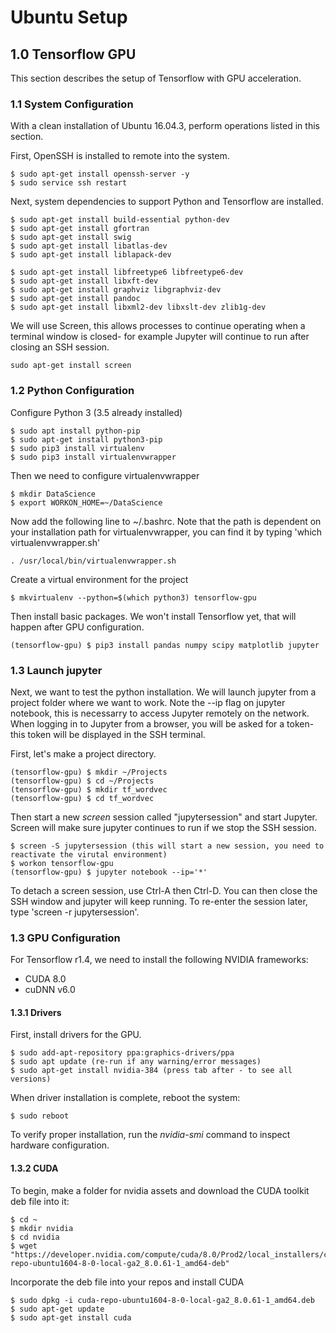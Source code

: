 # Ubuntu Setup

## 1.0 Tensorflow GPU
This section describes the setup of Tensorflow with GPU acceleration.

### 1.1 System Configuration
With a clean installation of Ubuntu 16.04.3, perform operations listed in this section.

First, OpenSSH is installed to remote into the system.
```
$ sudo apt-get install openssh-server -y
$ sudo service ssh restart
```
Next, system dependencies to support Python and Tensorflow are installed.
```
$ sudo apt-get install build-essential python-dev
$ sudo apt-get install gfortran
$ sudo apt-get install swig
$ sudo apt-get install libatlas-dev
$ sudo apt-get install liblapack-dev

$ sudo apt-get install libfreetype6 libfreetype6-dev
$ sudo apt-get install libxft-dev
$ sudo apt-get install graphviz libgraphviz-dev
$ sudo apt-get install pandoc
$ sudo apt-get install libxml2-dev libxslt-dev zlib1g-dev
```
We will use Screen, this allows processes to continue operating when a terminal window is closed- for example Jupyter will continue to run after closing an SSH session.
```
sudo apt-get install screen
```

### 1.2 Python Configuration
Configure Python 3 (3.5 already installed)
```
$ sudo apt install python-pip
$ sudo apt-get install python3-pip
$ sudo pip3 install virtualenv
$ sudo pip3 install virtualenvwrapper
```
Then we need to configure virtualenvwrapper
```
$ mkdir DataScience
$ export WORKON_HOME=~/DataScience
```
Now add the following line to ~/.bashrc. Note that the path is dependent on your installation path for virtualenvwrapper, you can find it by typing 'which virtualenvwrapper.sh'
```
. /usr/local/bin/virtualenvwrapper.sh
```
Create a virtual environment for the project
```
$ mkvirtualenv --python=$(which python3) tensorflow-gpu
```
Then install basic packages. We won't install Tensorflow yet, that will happen after GPU configuration.
```
(tensorflow-gpu) $ pip3 install pandas numpy scipy matplotlib jupyter
```
### 1.3 Launch jupyter
Next, we want to test the python installation. We will launch jupyter from a project folder where we want to work. Note the --ip flag on jupyter notebook, this is necessarry to access Jupyter remotely on the network. When logging in to Jupyter from a browser, you will be asked for a token- this token will be displayed in the SSH terminal.

First, let's make a project directory.
```
(tensorflow-gpu) $ mkdir ~/Projects
(tensorflow-gpu) $ cd ~/Projects
(tensorflow-gpu) $ mkdir tf_wordvec
(tensorflow-gpu) $ cd tf_wordvec
```

Then start a new *screen* session  called "jupytersession" and start Jupyter. Screen will make sure jupyter continues to run if we stop the SSH session.
```
$ screen -S jupytersession (this will start a new session, you need to reactivate the virutal environment)
$ workon tensorflow-gpu
(tensorflow-gpu) $ jupyter notebook --ip='*'
```
To detach a screen session, use Ctrl-A then Ctrl-D. You can then close the SSH window and jupyter will keep running. To re-enter the session later, type 'screen -r jupytersession'.

### 1.3 GPU Configuration
For Tensorflow r1.4, we need to install the following NVIDIA frameworks:
* CUDA 8.0
* cuDNN v6.0

#### 1.3.1 Drivers
First, install drivers for the GPU.
```
$ sudo add-apt-repository ppa:graphics-drivers/ppa
$ sudo apt update (re-run if any warning/error messages)
$ sudo apt-get install nvidia-384 (press tab after - to see all versions)
```
When driver installation is complete, reboot the system:
```
$ sudo reboot
```
To verify proper installation, run the *nvidia-smi* command to inspect hardware configuration.

#### 1.3.2 CUDA
To begin, make a folder for nvidia assets and download the CUDA toolkit deb file into it:
```
$ cd ~
$ mkdir nvidia
$ cd nvidia
$ wget "https://developer.nvidia.com/compute/cuda/8.0/Prod2/local_installers/cuda-repo-ubuntu1604-8-0-local-ga2_8.0.61-1_amd64-deb"
```
Incorporate the deb file into your repos and install CUDA
```
$ sudo dpkg -i cuda-repo-ubuntu1604-8-0-local-ga2_8.0.61-1_amd64.deb
$ sudo apt-get update
$ sudo apt-get install cuda
```
